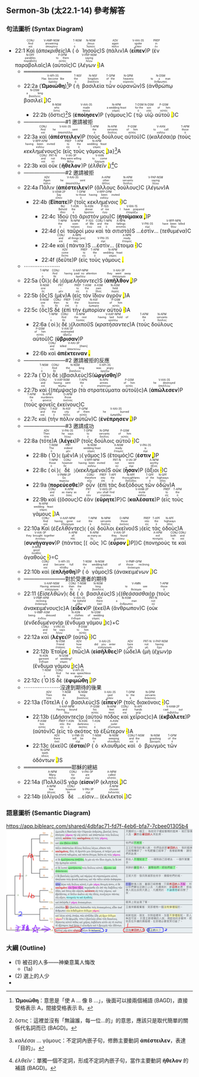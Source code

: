 ## Sermon-3b (太22.1-14) 參考解答

### 句法圖析 (Syntax Diagram)


- 22:1 <RUBY><ruby><ruby>Καὶ<rt>καί</rt></ruby><rt>And</rt></ruby><rt>CONJ</rt></RUBY> (<RUBY><ruby><ruby><em><em>ἀποκριθεὶς</em></em><rt>ἀποκρίνω</rt></ruby><rt>answering</rt></ruby><rt>V-AMP-NSM</rt></RUBY>)A (<RUBY><ruby><ruby>ὁ<rt>ὁ</rt></ruby><rt>-</rt></ruby><rt>T-NSM</rt></RUBY> <RUBY><ruby><ruby>Ἰησοῦς<rt>Ἰησοῦς</rt></ruby><rt>Jesus</rt></ruby><rt>N-NSM</rt></RUBY>)S (<RUBY><ruby><ruby>πάλιν<rt>πάλιν</rt></ruby><rt>again</rt></ruby><rt>ADV</rt></RUBY>)A (<RUBY><ruby><ruby><strong><strong>εἶπεν</strong></strong><rt>εἶπον</rt></ruby><rt>spoke</rt></ruby><rt>V-AAI-3S</rt></RUBY>)P (<RUBY><ruby><ruby>ἐν<rt>ἐν</rt></ruby><rt>in</rt></ruby><rt>PREP</rt></RUBY> <RUBY><ruby><ruby>παραβολαῖς<rt>παραβολή</rt></ruby><rt>parables</rt></ruby><rt>N-DPF</rt></RUBY>)A (<RUBY><ruby><ruby>αὐτοῖς<rt>αὐτός</rt></ruby><rt>to them</rt></ruby><rt>P-DPM</rt></RUBY>)C (<RUBY><ruby><ruby><em>λέγων <mark class="pm">·</mark></em><rt>λέγω</rt></ruby><rt>saying</rt></ruby><rt>V-PAP-NSM</rt></RUBY>)A
	- ═════════════
	- 22:2a (<RUBY><ruby><ruby><strong><strong>Ὡμοιώθη</strong></strong><rt>ὁμοιόω</rt></ruby><rt>Has become like</rt></ruby><rt>V-API-3S</rt></RUBY>)[^1]P (<RUBY><ruby><ruby>ἡ<rt>ὁ</rt></ruby><rt>the</rt></ruby><rt>T-NSF</rt></RUBY> <RUBY><ruby><ruby>βασιλεία<rt>βασιλεία</rt></ruby><rt>kingdom</rt></ruby><rt>N-NSF</rt></RUBY> <RUBY><ruby><ruby>τῶν<rt>ὁ</rt></ruby><rt>of the</rt></ruby><rt>T-GPM</rt></RUBY> <RUBY><ruby><ruby>οὐρανῶν<rt>οὐρανός</rt></ruby><rt>heavens</rt></ruby><rt>N-GPM</rt></RUBY>)S (<RUBY><ruby><ruby>ἀνθρώπῳ<rt>ἄνθρωπος</rt></ruby><rt>to a man</rt></ruby><rt>N-DSM</rt></RUBY> <RUBY><ruby><ruby>βασιλεῖ <mark class="pm">,</mark><rt>βασιλεύς</rt></ruby><rt>a king</rt></ruby><rt>N-DSM</rt></RUBY>)C 
		- 22:2b (<RUBY><ruby><ruby>ὅστις<rt>ὅστις</rt></ruby><rt>who</rt></ruby><rt>R-NSM</rt></RUBY>)[^2]S (<RUBY><ruby><ruby><strong><strong>ἐποίησεν</strong></strong><rt>ποιέω</rt></ruby><rt>made</rt></ruby><rt>V-AAI-3S</rt></RUBY>)P (<RUBY><ruby><ruby>γάμους<rt>γάμος</rt></ruby><rt>a wedding feast</rt></ruby><rt>N-APM</rt></RUBY>)C (<RUBY><ruby><ruby>τῷ<rt>ὁ</rt></ruby><rt>for the</rt></ruby><rt>T-DSM</rt></RUBY> <RUBY><ruby><ruby>υἱῷ<rt>υἱός</rt></ruby><rt>son</rt></ruby><rt>N-DSM</rt></RUBY> <RUBY><ruby><ruby>αὐτοῦ <mark class="pm">.</mark><rt>αὐτός</rt></ruby><rt>of him</rt></ruby><rt>P-GSM</rt></RUBY>)C
	- ————————#1 邀請被拒
	- 22:3a <RUBY><ruby><ruby>καὶ<rt>καί</rt></ruby><rt>And</rt></ruby><rt>CONJ</rt></RUBY> (<RUBY><ruby><ruby><strong><strong>ἀπέστειλεν</strong></strong><rt>ἀποστέλλω</rt></ruby><rt>he sent</rt></ruby><rt>V-AAI-3S</rt></RUBY>)P (<RUBY><ruby><ruby>τοὺς<rt>ὁ</rt></ruby><rt>the</rt></ruby><rt>T-APM</rt></RUBY> <RUBY><ruby><ruby>δούλους<rt>δοῦλος</rt></ruby><rt>servants</rt></ruby><rt>N-APM</rt></RUBY> <RUBY><ruby><ruby>αὐτοῦ<rt>αὐτός</rt></ruby><rt>of him</rt></ruby><rt>P-GSM</rt></RUBY>)C {(<RUBY><ruby><ruby><em>καλέσαι</em><rt>καλέω</rt></ruby><rt>to call</rt></ruby><rt>V-AAN</rt></RUBY>)p (<RUBY><ruby><ruby>τοὺς<rt>ὁ</rt></ruby><rt>those</rt></ruby><rt>T-APM</rt></RUBY> <RUBY><ruby><ruby><em><em>κεκλημένους</em></em><rt>καλέω</rt></ruby><rt>having been invited</rt></ruby><rt>V-RPP-APM</rt></RUBY>)c (<RUBY><ruby><ruby>εἰς<rt>εἰς</rt></ruby><rt>to</rt></ruby><rt>PREP</rt></RUBY> <RUBY><ruby><ruby>τοὺς<rt>ὁ</rt></ruby><rt>the</rt></ruby><rt>T-APM</rt></RUBY> <RUBY><ruby><ruby>γάμους <mark class="pm">,</mark><rt>γάμος</rt></ruby><rt>wedding feast</rt></ruby><rt>N-APM</rt></RUBY>)a}[^3]A
	- 22:3b <RUBY><ruby><ruby>καὶ<rt>καί</rt></ruby><rt>and</rt></ruby><rt>CONJ</rt></RUBY> <RUBY><ruby><ruby>οὐκ<rt>οὐ</rt></ruby><rt>not</rt></ruby><rt>PRT-N</rt></RUBY> (<RUBY><ruby><ruby><strong><strong>ἤθελον</strong></strong><rt>θέλω</rt></ruby><rt>they were willing</rt></ruby><rt>V-IAI-3P</rt></RUBY>)P (<RUBY><ruby><ruby><em>ἐλθεῖν <mark class="pm">.</mark></em><rt>ἔρχομαι</rt></ruby><rt>to come</rt></ruby><rt>V-AAN</rt></RUBY>)[^4]C
	- ————————#2 邀請被拒
	- 22:4a <RUBY><ruby><ruby>Πάλιν<rt>πάλιν</rt></ruby><rt>Again</rt></ruby><rt>ADV</rt></RUBY> (<RUBY><ruby><ruby><strong><strong>ἀπέστειλεν</strong></strong><rt>ἀποστέλλω</rt></ruby><rt>he sent</rt></ruby><rt>V-AAI-3S</rt></RUBY>)P (<RUBY><ruby><ruby>ἄλλους<rt>ἄλλος</rt></ruby><rt>other</rt></ruby><rt>A-APM</rt></RUBY> <RUBY><ruby><ruby>δούλους<rt>δοῦλος</rt></ruby><rt>servants</rt></ruby><rt>N-APM</rt></RUBY>)C (<RUBY><ruby><ruby><em>λέγων <mark class="pm"></mark></em><rt>λέγω</rt></ruby><rt>saying</rt></ruby><rt>V-PAP-NSM</rt></RUBY>)A
		- 22:4b (<RUBY><ruby><ruby><strong><strong>Εἴπατε</strong></strong><rt>εἶπον</rt></ruby><rt>Say</rt></ruby><rt>V-AAM-2P</rt></RUBY>)P (<RUBY><ruby><ruby>τοῖς<rt>ὁ</rt></ruby><rt>to those</rt></ruby><rt>T-DPM</rt></RUBY> <RUBY><ruby><ruby><em>κεκλημένοις <mark class="pm">·</mark></em><rt>καλέω</rt></ruby><rt>having been invited</rt></ruby><rt>V-RPP-DPM</rt></RUBY>)C
			- 22:4c <RUBY><ruby><ruby>Ἰδοὺ<rt>ἰδού</rt></ruby><rt>Behold</rt></ruby><rt>INJ</rt></RUBY> (<RUBY><ruby><ruby>τὸ<rt>ὁ</rt></ruby><rt>the</rt></ruby><rt>T-ASN</rt></RUBY> <RUBY><ruby><ruby>ἄριστόν<rt>ἄριστον</rt></ruby><rt>dinner</rt></ruby><rt>N-ASN</rt></RUBY> <RUBY><ruby><ruby>μου<rt>ἐγώ</rt></ruby><rt>of me</rt></ruby><rt>P-1GS</rt></RUBY>)C (<RUBY><ruby><ruby><strong>ἡτοίμακα <mark class="pm">,</mark></strong><rt>ἑτοιμάζω</rt></ruby><rt>I have prepared</rt></ruby><rt>V-RAI-1S</rt></RUBY>)P 
			- 22:4d (<RUBY><ruby><ruby>οἱ<rt>ὁ</rt></ruby><rt>the</rt></ruby><rt>T-NPM</rt></RUBY> <RUBY><ruby><ruby>ταῦροί<rt>ταῦρος</rt></ruby><rt>oxen</rt></ruby><rt>N-NPM</rt></RUBY> <RUBY><ruby><ruby>μου<rt>ἐγώ</rt></ruby><rt>of Me</rt></ruby><rt>P-1GS</rt></RUBY> <RUBY><ruby><ruby>καὶ<rt>καί</rt></ruby><rt>and</rt></ruby><rt>CONJ</rt></RUBY> <RUBY><ruby><ruby>τὰ<rt>ὁ</rt></ruby><rt>the</rt></ruby><rt>T-NPN</rt></RUBY> <RUBY><ruby><ruby>σιτιστὰ<rt>σιτιστός</rt></ruby><rt>fatlings</rt></ruby><rt>A-NPN</rt></RUBY>)S ...<RUBY><ruby>ἐστὶν<rt>εἰμί</rt></ruby><rt>V-PAI-3S</rt></RUBY>... (<RUBY><ruby><ruby><em><em>τεθυμένα</em></em><rt>θύω</rt></ruby><rt>have been killed</rt></ruby><rt>V-RPP-NPN</rt></RUBY>)C
			- 22:4e <RUBY><ruby><ruby>καὶ<rt>καί</rt></ruby><rt>and</rt></ruby><rt>CONJ</rt></RUBY> (<RUBY><ruby><ruby>πάντα<rt>πᾶς</rt></ruby><rt>all things [are]</rt></ruby><rt>A-NPN</rt></RUBY>)S ...<RUBY><ruby>ἐστὶν<rt>εἰμί</rt></ruby><rt>V-PAI-3S</rt></RUBY>... (<RUBY><ruby><ruby>ἕτοιμα <mark class="pm">·</mark><rt>ἕτοιμος</rt></ruby><rt>ready</rt></ruby><rt>A-NPN</rt></RUBY>)C
			- 22:4f (<RUBY><ruby><ruby>δεῦτε<rt>δεῦτε</rt></ruby><rt>come</rt></ruby><rt>ADV</rt></RUBY>)P (<RUBY><ruby><ruby>εἰς<rt>εἰς</rt></ruby><rt>to</rt></ruby><rt>PREP</rt></RUBY> <RUBY><ruby><ruby>τοὺς<rt>ὁ</rt></ruby><rt>the</rt></ruby><rt>T-APM</rt></RUBY> <RUBY><ruby><ruby>γάμους <mark class="pm">.</mark><rt>γάμος</rt></ruby><rt>wedding feast</rt></ruby><rt>N-APM</rt></RUBY> 
	- ⋯⋯⋯⋯⋯⋯⋯
	- 22:5a (<RUBY><ruby><ruby>Οἱ<rt>ὁ</rt></ruby><rt>-</rt></ruby><rt>T-NPM</rt></RUBY>)⦇ <RUBY><ruby><ruby>δὲ<rt>δέ</rt></ruby><rt>And</rt></ruby><rt>CONJ</rt></RUBY> ⦈(<RUBY><ruby><ruby><em><em>ἀμελήσαντες</em></em><rt>ἀμελέω</rt></ruby><rt>having paid no attention</rt></ruby><rt>V-AAP-NPM</rt></RUBY>)S (<RUBY><ruby><ruby><strong>ἀπῆλθον <mark class="pm">,</mark></strong><rt>ἀπέρχομαι</rt></ruby><rt>they went away</rt></ruby><rt>V-AAI-3P</rt></RUBY>)P
	- 22:5b (<RUBY><ruby><ruby>ὃς<rt>ὅς</rt></ruby><rt>one</rt></ruby><rt>R-NSM</rt></RUBY>)S (<RUBY><ruby><ruby>μὲν<rt>μέν</rt></ruby><rt>-</rt></ruby><rt>PRT</rt></RUBY>)A (<RUBY><ruby><ruby>εἰς<rt>εἰς</rt></ruby><rt>to</rt></ruby><rt>PREP</rt></RUBY> <RUBY><ruby><ruby>τὸν<rt>ὁ</rt></ruby><rt>the</rt></ruby><rt>T-ASM</rt></RUBY> <RUBY><ruby><ruby>ἴδιον<rt>ἴδιος</rt></ruby><rt>own</rt></ruby><rt>A-ASM</rt></RUBY> <RUBY><ruby><ruby>ἀγρόν <mark class="pm">,</mark><rt>ἀγρός</rt></ruby><rt>field</rt></ruby><rt>N-ASM</rt></RUBY>)A
	- 22:5c (<RUBY><ruby><ruby>ὃς<rt>ὅς</rt></ruby><rt>one</rt></ruby><rt>R-NSM</rt></RUBY>)S <RUBY><ruby><ruby>δὲ<rt>δέ</rt></ruby><rt>then</rt></ruby><rt>CONJ</rt></RUBY> (<RUBY><ruby><ruby>ἐπὶ<rt>ἐπί</rt></ruby><rt>to</rt></ruby><rt>PREP</rt></RUBY> <RUBY><ruby><ruby>τὴν<rt>ὁ</rt></ruby><rt>the</rt></ruby><rt>T-ASF</rt></RUBY> <RUBY><ruby><ruby>ἐμπορίαν<rt>ἐμπορία</rt></ruby><rt>business</rt></ruby><rt>N-ASF</rt></RUBY> <RUBY><ruby><ruby>αὐτοῦ <mark class="pm">·</mark><rt>αὐτός</rt></ruby><rt>of him</rt></ruby><rt>P-GSM</rt></RUBY>)A
		- 22:6a (<RUBY><ruby><ruby>οἱ<rt>ὁ</rt></ruby><rt>-</rt></ruby><rt>T-NPM</rt></RUBY>)⦇ <RUBY><ruby><ruby>δὲ<rt>δέ</rt></ruby><rt>And</rt></ruby><rt>CONJ</rt></RUBY> ⦈(<RUBY><ruby><ruby>λοιποὶ<rt>λοιπός</rt></ruby><rt>the rest</rt></ruby><rt>A-NPM</rt></RUBY>)S (<RUBY><ruby><ruby><em><em>κρατήσαντες</em></em><rt>κρατέω</rt></ruby><rt>having laid hold of</rt></ruby><rt>V-AAP-NPM</rt></RUBY>)A (<RUBY><ruby><ruby>τοὺς<rt>ὁ</rt></ruby><rt>the</rt></ruby><rt>T-APM</rt></RUBY> <RUBY><ruby><ruby>δούλους<rt>δοῦλος</rt></ruby><rt>servants</rt></ruby><rt>N-APM</rt></RUBY> <RUBY><ruby><ruby>αὐτοῦ<rt>αὐτός</rt></ruby><rt>of him</rt></ruby><rt>P-GSM</rt></RUBY>)C (<RUBY><ruby><ruby><strong><strong>ὕβρισαν</strong></strong><rt>ὑβρίζω</rt></ruby><rt>mistreated</rt></ruby><rt>V-AAI-3P</rt></RUBY>)P
		- 22:6b <RUBY><ruby><ruby>καὶ<rt>καί</rt></ruby><rt>and</rt></ruby><rt>CONJ</rt></RUBY> <RUBY><ruby><ruby><strong>ἀπέκτειναν <mark class="pm">.</mark></strong><rt>ἀποκτείνω</rt></ruby><rt>killed [them]</rt></ruby><rt>V-AAI-3P</rt></RUBY> 
	- ————————#2 邀請被拒的反應
	- 22:7a (<RUBY><ruby><ruby>Ὁ<rt>ὁ</rt></ruby><rt>-</rt></ruby><rt>T-NSM</rt></RUBY>)⦇ <RUBY><ruby><ruby>δὲ<rt>δέ</rt></ruby><rt>And</rt></ruby><rt>CONJ</rt></RUBY> ⦈(<RUBY><ruby><ruby>βασιλεὺς<rt>βασιλεύς</rt></ruby><rt>the king</rt></ruby><rt>N-NSM</rt></RUBY>)S(<RUBY><ruby><ruby><strong><strong>ὠργίσθη</strong></strong><rt>ὀργίζω</rt></ruby><rt>was angry</rt></ruby><rt>V-API-3S</rt></RUBY>)P
	- 22:7b <RUBY><ruby><ruby>καὶ<rt>καί</rt></ruby><rt>and</rt></ruby><rt>CONJ</rt></RUBY> {(<RUBY><ruby><ruby><em><em>πέμψας</em></em><rt>πέμπω</rt></ruby><rt>having sent</rt></ruby><rt>V-AAP-NSM</rt></RUBY>)p (<RUBY><ruby><ruby>τὰ<rt>ὁ</rt></ruby><rt>the</rt></ruby><rt>T-APN</rt></RUBY> <RUBY><ruby><ruby>στρατεύματα<rt>στράτευμα</rt></ruby><rt>armies</rt></ruby><rt>N-APN</rt></RUBY> <RUBY><ruby><ruby>αὐτοῦ<rt>αὐτός</rt></ruby><rt>of him</rt></ruby><rt>P-GSM</rt></RUBY>)c}A (<RUBY><ruby><ruby><strong><strong>ἀπώλεσεν</strong></strong><rt>ἀπολλύω</rt></ruby><rt>he destroyed</rt></ruby><rt>V-AAI-3S</rt></RUBY>)P (<RUBY><ruby><ruby>τοὺς<rt>ὁ</rt></ruby><rt>the</rt></ruby><rt>T-APM</rt></RUBY> <RUBY><ruby><ruby>φονεῖς<rt>φονεύς</rt></ruby><rt>murderers</rt></ruby><rt>N-APM</rt></RUBY> <RUBY><ruby><ruby>ἐκείνους<rt>ἐκεῖνος</rt></ruby><rt>those</rt></ruby><rt>D-APM</rt></RUBY>)C
	- 22:7c <RUBY><ruby><ruby>καὶ<rt>καί</rt></ruby><rt>and</rt></ruby><rt>CONJ</rt></RUBY> (<RUBY><ruby><ruby>τὴν<rt>ὁ</rt></ruby><rt>the</rt></ruby><rt>T-ASF</rt></RUBY> <RUBY><ruby><ruby>πόλιν<rt>πόλις</rt></ruby><rt>city</rt></ruby><rt>N-ASF</rt></RUBY> <RUBY><ruby><ruby>αὐτῶν<rt>αὐτός</rt></ruby><rt>of them</rt></ruby><rt>P-GPM</rt></RUBY>)C (<RUBY><ruby><ruby><strong>ἐνέπρησεν <mark class="pm">.</mark></strong><rt>ἐμπρήθω</rt></ruby><rt>he burned</rt></ruby><rt>V-AAI-3S</rt></RUBY>)P
	- ————————#3 邀請成功
	- 22:8a (<RUBY><ruby><ruby>τότε<rt>τότε</rt></ruby><rt>Then</rt></ruby><rt>ADV</rt></RUBY>)A (<RUBY><ruby><ruby><strong><strong>λέγει</strong></strong><rt>λέγω</rt></ruby><rt>he says</rt></ruby><rt>V-PAI-3S</rt></RUBY>)P (<RUBY><ruby><ruby>τοῖς<rt>ὁ</rt></ruby><rt>to</rt></ruby><rt>T-DPM</rt></RUBY> <RUBY><ruby><ruby>δούλοις<rt>δοῦλος</rt></ruby><rt>servants</rt></ruby><rt>N-DPM</rt></RUBY> <RUBY><ruby><ruby>αὐτοῦ <mark class="pm">·</mark><rt>αὐτός</rt></ruby><rt>of him</rt></ruby><rt>P-GSM</rt></RUBY>)C 
		- 22:8b (<RUBY><ruby><ruby>Ὁ<rt>ὁ</rt></ruby><rt>The</rt></ruby><rt>T-NSM</rt></RUBY>)⦇ (<RUBY><ruby><ruby>μὲν<rt>μέν</rt></ruby><rt>indeed</rt></ruby><rt>PRT</rt></RUBY>)A ⦈(<RUBY><ruby><ruby>γάμος<rt>γάμος</rt></ruby><rt>wedding feast</rt></ruby><rt>N-NSM</rt></RUBY>)S (<RUBY><ruby><ruby>ἕτοιμός<rt>ἕτοιμος</rt></ruby><rt>ready</rt></ruby><rt>A-NSM</rt></RUBY>)C (<RUBY><ruby><ruby><strong>ἐστιν <mark class="pm">,</mark></strong><rt>εἰμί</rt></ruby><rt>is</rt></ruby><rt>V-PAI-3S</rt></RUBY>)P
		- 22:8c (<RUBY><ruby><ruby>οἱ<rt>ὁ</rt></ruby><rt>those</rt></ruby><rt>T-NPM</rt></RUBY>)⦇ <RUBY><ruby><ruby>δὲ<rt>δέ</rt></ruby><rt>however</rt></ruby><rt>CONJ</rt></RUBY> ⦈(<RUBY><ruby><ruby><em><em>κεκλημένοι</em></em><rt>καλέω</rt></ruby><rt>having been invited</rt></ruby><rt>V-RPP-NPM</rt></RUBY>)S <RUBY><ruby><ruby>οὐκ<rt>οὐ</rt></ruby><rt>not</rt></ruby><rt>PRT-N</rt></RUBY> (<RUBY><ruby><ruby><strong><strong>ἦσαν</strong></strong><rt>εἰμί</rt></ruby><rt>were</rt></ruby><rt>V-IAI-3P</rt></RUBY>)P (<RUBY><ruby><ruby>ἄξιοι <mark class="pm">·</mark><rt>ἄξιος</rt></ruby><rt>worthy</rt></ruby><rt>A-NPM</rt></RUBY>)C
		- 22:9a (<RUBY><ruby><ruby><strong><strong>πορεύεσθε</strong></strong><rt>πορεύω</rt></ruby><rt>Go</rt></ruby><rt>V-PMM-2P</rt></RUBY>)P <RUBY><ruby><ruby>οὖν<rt>οὖν</rt></ruby><rt>therefore</rt></ruby><rt>CONJ</rt></RUBY> (<RUBY><ruby><ruby>ἐπὶ<rt>ἐπί</rt></ruby><rt>into</rt></ruby><rt>PREP</rt></RUBY> <RUBY><ruby><ruby>τὰς<rt>ὁ</rt></ruby><rt>the</rt></ruby><rt>T-APF</rt></RUBY> <RUBY><ruby><ruby>διεξόδους<rt>διέξοδος</rt></ruby><rt>thoroughfares</rt></ruby><rt>N-APF</rt></RUBY> <RUBY><ruby><ruby>τῶν<rt>ὁ</rt></ruby><rt>of the</rt></ruby><rt>T-GPF</rt></RUBY> <RUBY><ruby><ruby>ὁδῶν<rt>ὁδός</rt></ruby><rt>highways</rt></ruby><rt>N-GPF</rt></RUBY>)A
		- 22:9b <RUBY><ruby><ruby>καὶ<rt>καί</rt></ruby><rt>and</rt></ruby><rt>CONJ</rt></RUBY> {(<RUBY><ruby><ruby>ὅσους<rt>ὅσος</rt></ruby><rt>as many as</rt></ruby><rt>K-APM</rt></RUBY>)C <RUBY><ruby><ruby>ἐὰν<rt>ἐάν</rt></ruby><rt>if</rt></ruby><rt>PRT</rt></RUBY> (<RUBY><ruby><ruby><strong><strong>εὕρητε</strong></strong><rt>εὑρίσκω</rt></ruby><rt>you shall find</rt></ruby><rt>V-AAS-2P</rt></RUBY>)P}C (<RUBY><ruby><ruby><strong><strong>καλέσατε</strong></strong><rt>καλέω</rt></ruby><rt>invite</rt></ruby><rt>V-AAM-2P</rt></RUBY>)P (<RUBY><ruby><ruby>εἰς<rt>εἰς</rt></ruby><rt>to</rt></ruby><rt>PREP</rt></RUBY> <RUBY><ruby><ruby>τοὺς<rt>ὁ</rt></ruby><rt>the</rt></ruby><rt>T-APM</rt></RUBY> <RUBY><ruby><ruby>γάμους <mark class="pm">.</mark><rt>γάμος</rt></ruby><rt>wedding feast</rt></ruby><rt>N-APM</rt></RUBY>)A
	- 22:10a <RUBY><ruby><ruby>Καὶ<rt>καί</rt></ruby><rt>And</rt></ruby><rt>CONJ</rt></RUBY> (<RUBY><ruby><ruby><em><em>ἐξελθόντες</em></em><rt>ἐξέρχομαι</rt></ruby><rt>having gone out</rt></ruby><rt>V-AAP-NPM</rt></RUBY>)⦇ (<RUBY><ruby><ruby>οἱ<rt>ὁ</rt></ruby><rt>the</rt></ruby><rt>T-NPM</rt></RUBY> <RUBY><ruby><ruby>δοῦλοι<rt>δοῦλος</rt></ruby><rt>servants</rt></ruby><rt>N-NPM</rt></RUBY> <RUBY><ruby><ruby>ἐκεῖνοι<rt>ἐκεῖνος</rt></ruby><rt>those</rt></ruby><rt>D-NPM</rt></RUBY>)S ⦈(<RUBY><ruby><ruby>εἰς<rt>εἰς</rt></ruby><rt>into</rt></ruby><rt>PREP</rt></RUBY> <RUBY><ruby><ruby>τὰς<rt>ὁ</rt></ruby><rt>the</rt></ruby><rt>T-APF</rt></RUBY> <RUBY><ruby><ruby>ὁδοὺς<rt>ὁδός</rt></ruby><rt>highways</rt></ruby><rt>N-APF</rt></RUBY>)A (<RUBY><ruby><ruby><strong><strong>συνήγαγον</strong></strong><rt>συνάγω</rt></ruby><rt>they brought together</rt></ruby><rt>V-AAI-3P</rt></RUBY>)P {<RUBY><ruby><ruby>πάντας<rt>πᾶς</rt></ruby><rt>all</rt></ruby><rt>A-APM</rt></RUBY> [(<RUBY><ruby><ruby>οὓς<rt>ὅς</rt></ruby><rt>as many as</rt></ruby><rt>R-APM</rt></RUBY>)C (<RUBY><ruby><ruby><strong>εὗρον <mark class="pm">,</mark></strong><rt>εὑρίσκω</rt></ruby><rt>they found</rt></ruby><rt>V-AAI-3P</rt></RUBY>)P]}C {<RUBY><ruby><ruby>πονηρούς<rt>πονηρός</rt></ruby><rt>evil</rt></ruby><rt>A-APM</rt></RUBY> <RUBY><ruby><ruby>τε<rt>τε</rt></ruby><rt>both</rt></ruby><rt>CONJ</rt></RUBY> <RUBY><ruby><ruby>καὶ<rt>καί</rt></ruby><rt>and</rt></ruby><rt>CONJ</rt></RUBY> <RUBY><ruby><ruby>ἀγαθούς <mark class="pm">·</mark><rt>ἀγαθός</rt></ruby><rt>good</rt></ruby><rt>A-APM</rt></RUBY>}=C
	- 22:10b <RUBY><ruby><ruby>καὶ<rt>καί</rt></ruby><rt>and</rt></ruby><rt>CONJ</rt></RUBY> (<RUBY><ruby><ruby><strong><strong>ἐπλήσθη</strong></strong><rt>πλήθω</rt></ruby><rt>became full</rt></ruby><rt>V-API-3S</rt></RUBY>)P (<RUBY><ruby><ruby>ὁ<rt>ὁ</rt></ruby><rt>the</rt></ruby><rt>T-NSM</rt></RUBY> <RUBY><ruby><ruby>γάμος<rt>γάμος</rt></ruby><rt>wedding hall</rt></ruby><rt>N-NSM</rt></RUBY>)S (<RUBY><ruby><ruby><em>ἀνακειμένων <mark class="pm">.</mark></em><rt>ἀνάκειμαι</rt></ruby><rt>of those reclining</rt></ruby><rt>V-PMP-GPM</rt></RUBY>)C
	- ————————對於受邀者的期待
	- 22:11 {<RUBY><ruby><ruby><em><em>Εἰσελθὼν</em></em><rt>εἰσέρχομαι</rt></ruby><rt>Having entered in</rt></ruby><rt>V-AAP-NSM</rt></RUBY>}⦇ <RUBY><ruby><ruby>δὲ<rt>δέ</rt></ruby><rt>then</rt></ruby><rt>CONJ</rt></RUBY> (<RUBY><ruby><ruby>ὁ<rt>ὁ</rt></ruby><rt>the</rt></ruby><rt>T-NSM</rt></RUBY> <RUBY><ruby><ruby>βασιλεὺς<rt>βασιλεύς</rt></ruby><rt>king</rt></ruby><rt>N-NSM</rt></RUBY>)S ⦈{(<RUBY><ruby><ruby><em>θεάσασθαι</em><rt>θεάομαι</rt></ruby><rt>to see</rt></ruby><rt>V-AMN</rt></RUBY>)p (<RUBY><ruby><ruby>τοὺς<rt>ὁ</rt></ruby><rt>those</rt></ruby><rt>T-APM</rt></RUBY> <RUBY><ruby><ruby><em><em>ἀνακειμένους</em></em><rt>ἀνάκειμαι</rt></ruby><rt>reclining</rt></ruby><rt>V-PMP-APM</rt></RUBY>)c}A (<RUBY><ruby><ruby><strong><strong>εἶδεν</strong></strong><rt>εἴδω</rt></ruby><rt>he beheld</rt></ruby><rt>V-AAI-3S</rt></RUBY>)P (<RUBY><ruby><ruby>ἐκεῖ<rt>ἐκεῖ</rt></ruby><rt>there</rt></ruby><rt>ADV</rt></RUBY>)A (<RUBY><ruby><ruby>ἄνθρωπον<rt>ἄνθρωπος</rt></ruby><rt>a man</rt></ruby><rt>N-ASM</rt></RUBY>)C {<RUBY><ruby><ruby>οὐκ<rt>οὐ</rt></ruby><rt>not</rt></ruby><rt>PRT-N</rt></RUBY> (<RUBY><ruby><ruby><em><em>ἐνδεδυμένον</em></em><rt>ἐνδύω</rt></ruby><rt>being dressed</rt></ruby><rt>V-RMP-ASM</rt></RUBY>)p (<RUBY><ruby><ruby>ἔνδυμα<rt>ἔνδυμα</rt></ruby><rt>in clothes</rt></ruby><rt>N-ASN</rt></RUBY> <RUBY><ruby><ruby>γάμου <mark class="pm">,</mark><rt>γάμος</rt></ruby><rt>of wedding</rt></ruby><rt>N-GSM</rt></RUBY>)c}+C
	- 22:12a <RUBY><ruby><ruby>καὶ<rt>καί</rt></ruby><rt>and</rt></ruby><rt>CONJ</rt></RUBY> (<RUBY><ruby><ruby><strong><strong>λέγει</strong></strong><rt>λέγω</rt></ruby><rt>he says</rt></ruby><rt>V-PAI-3S</rt></RUBY>)P (<RUBY><ruby><ruby>αὐτῷ <mark class="pm">·</mark><rt>αὐτός</rt></ruby><rt>to him</rt></ruby><rt>P-DSM</rt></RUBY>)C 
		- 22:12b <RUBY><ruby><ruby>Ἑταῖρε <mark class="pm">,</mark><rt>ἑταῖρος</rt></ruby><rt>Friend</rt></ruby><rt>N-VSM</rt></RUBY> (<RUBY><ruby><ruby>πῶς<rt>πως</rt></ruby><rt>how</rt></ruby><rt>ADV</rt></RUBY>)A (<RUBY><ruby><ruby><strong><strong>εἰσῆλθες</strong></strong><rt>εἰσέρχομαι</rt></ruby><rt>did you enter</rt></ruby><rt>V-AAI-2S</rt></RUBY>)P (<RUBY><ruby><ruby>ὧδε<rt>ὧδε</rt></ruby><rt>here</rt></ruby><rt>ADV</rt></RUBY>)A {<RUBY><ruby><ruby>μὴ<rt>μή</rt></ruby><rt>not</rt></ruby><rt>PRT-N</rt></RUBY> (<RUBY><ruby><ruby><em><em>ἔχων</em></em><rt>ἔχω</rt></ruby><rt>having</rt></ruby><rt>V-PAP-NSM</rt></RUBY>)p (<RUBY><ruby><ruby>ἔνδυμα<rt>ἔνδυμα</rt></ruby><rt>garment</rt></ruby><rt>N-ASN</rt></RUBY> <RUBY><ruby><ruby>γάμου <mark class="pm">;</mark><rt>γάμος</rt></ruby><rt>of wedding?</rt></ruby><rt>N-GSM</rt></RUBY>)c}A 
	- 22:12c (<RUBY><ruby><ruby>Ὁ<rt>ὁ</rt></ruby><rt>-</rt></ruby><rt>T-NSM</rt></RUBY>)S <RUBY><ruby><ruby>δὲ<rt>δέ</rt></ruby><rt>And</rt></ruby><rt>CONJ</rt></RUBY> (<RUBY><ruby><ruby><strong>ἐφιμώθη <mark class="pm">.</mark></strong><rt>φιμόω</rt></ruby><rt>he was speechless</rt></ruby><rt>V-API-3S</rt></RUBY>)P
	- ⋯⋯⋯⋯⋯⋯⋯沒達到期待的後果
	- 22:13a (<RUBY><ruby><ruby>Τότε<rt>τότε</rt></ruby><rt>Then</rt></ruby><rt>ADV</rt></RUBY>)A (<RUBY><ruby><ruby>ὁ<rt>ὁ</rt></ruby><rt>the</rt></ruby><rt>T-NSM</rt></RUBY> <RUBY><ruby><ruby>βασιλεὺς<rt>βασιλεύς</rt></ruby><rt>king</rt></ruby><rt>N-NSM</rt></RUBY>)S (<RUBY><ruby><ruby><strong><strong>εἶπεν</strong></strong><rt>εἶπον</rt></ruby><rt>said</rt></ruby><rt>V-AAI-3S</rt></RUBY>)P (<RUBY><ruby><ruby>τοῖς<rt>ὁ</rt></ruby><rt>to the</rt></ruby><rt>T-DPM</rt></RUBY> <RUBY><ruby><ruby>διακόνοις <mark class="pm">·</mark><rt>διάκονος</rt></ruby><rt>servants</rt></ruby><rt>N-DPM</rt></RUBY>)C 
		- 22:13b {(<RUBY><ruby><ruby><em><em>Δήσαντες</em></em><rt>δέω</rt></ruby><rt>Having bound</rt></ruby><rt>V-AAP-NPM</rt></RUBY>)p (<RUBY><ruby><ruby>αὐτοῦ<rt>αὐτός</rt></ruby><rt>his</rt></ruby><rt>P-GSM</rt></RUBY> <RUBY><ruby><ruby>πόδας<rt>πούς</rt></ruby><rt>feet</rt></ruby><rt>N-APM</rt></RUBY> <RUBY><ruby><ruby>καὶ<rt>καί</rt></ruby><rt>and</rt></ruby><rt>CONJ</rt></RUBY> <RUBY><ruby><ruby>χεῖρας<rt>χείρ</rt></ruby><rt>hands</rt></ruby><rt>N-APF</rt></RUBY>)c}A (<RUBY><ruby><ruby><strong><strong>ἐκβάλετε</strong></strong><rt>ἐκβάλλω</rt></ruby><rt>cast out</rt></ruby><rt>V-AAM-2P</rt></RUBY>)P (<RUBY><ruby><ruby>αὐτὸν<rt>αὐτός</rt></ruby><rt>him</rt></ruby><rt>P-ASM</rt></RUBY>)C (<RUBY><ruby><ruby>εἰς<rt>εἰς</rt></ruby><rt>into</rt></ruby><rt>PREP</rt></RUBY> <RUBY><ruby><ruby>τὸ<rt>ὁ</rt></ruby><rt>the</rt></ruby><rt>T-ASN</rt></RUBY> <RUBY><ruby><ruby>σκότος<rt>σκότος</rt></ruby><rt>darkness</rt></ruby><rt>N-ASN</rt></RUBY> <RUBY><ruby><ruby>τὸ<rt>ὁ</rt></ruby><rt>-</rt></ruby><rt>T-ASN</rt></RUBY> <RUBY><ruby><ruby>ἐξώτερον <mark class="pm">·</mark><rt>ἐξώτερος</rt></ruby><rt>outer</rt></ruby><rt>A-ASN</rt></RUBY>)A
		- 22:13c (<RUBY><ruby><ruby>ἐκεῖ<rt>ἐκεῖ</rt></ruby><rt>there</rt></ruby><rt>ADV</rt></RUBY>)C (<RUBY><ruby><ruby><strong><strong>ἔσται</strong></strong><rt>εἰμί</rt></ruby><rt>will be</rt></ruby><rt>V-FMI-3S</rt></RUBY>)P (<RUBY><ruby><ruby>ὁ<rt>ὁ</rt></ruby><rt>the</rt></ruby><rt>T-NSM</rt></RUBY> <RUBY><ruby><ruby>κλαυθμὸς<rt>κλαυθμός</rt></ruby><rt>weeping</rt></ruby><rt>N-NSM</rt></RUBY> <RUBY><ruby><ruby>καὶ<rt>καί</rt></ruby><rt>and</rt></ruby><rt>CONJ</rt></RUBY> <RUBY><ruby><ruby>ὁ<rt>ὁ</rt></ruby><rt>the</rt></ruby><rt>T-NSM</rt></RUBY> <RUBY><ruby><ruby>βρυγμὸς<rt>βρυγμός</rt></ruby><rt>gnashing</rt></ruby><rt>N-NSM</rt></RUBY> <RUBY><ruby><ruby>τῶν<rt>ὁ</rt></ruby><rt>of the</rt></ruby><rt>T-GPM</rt></RUBY> <RUBY><ruby><ruby>ὀδόντων <mark class="pm">.</mark><rt>ὀδούς</rt></ruby><rt>teeth</rt></ruby><rt>N-GPM</rt></RUBY>)S
	- ═════════════耶穌的總結
	- 22:14a (<RUBY><ruby><ruby>Πολλοὶ<rt>πολύς</rt></ruby><rt>Many</rt></ruby><rt>A-NPM</rt></RUBY>)S <RUBY><ruby><ruby>γάρ<rt>γάρ</rt></ruby><rt>for</rt></ruby><rt>CONJ</rt></RUBY> (<RUBY><ruby><ruby><strong><strong>εἰσιν</strong></strong><rt>εἰμί</rt></ruby><rt>are</rt></ruby><rt>V-PAI-3P</rt></RUBY>)P (<RUBY><ruby><ruby>κλητοὶ <mark class="pm">,</mark><rt>κλητός</rt></ruby><rt>called</rt></ruby><rt>A-NPM</rt></RUBY>)C 
	- 22:14b (<RUBY><ruby><ruby>ὀλίγοι<rt>ὀλίγος</rt></ruby><rt>few</rt></ruby><rt>A-NPM</rt></RUBY>)S <RUBY><ruby><ruby>δὲ<rt>δέ</rt></ruby><rt>however</rt></ruby><rt>CONJ</rt></RUBY> ...<RUBY><ruby>εἰσιν<rt>εἰμί</rt></ruby><rt>V-PAI-3P</rt></RUBY>... (<RUBY><ruby><ruby>ἐκλεκτοί <mark class="pm">.</mark><rt>ἐκλεκτός</rt></ruby><rt>chosen</rt></ruby><rt>A-NPM</rt></RUBY>)C


### 語意圖析 (Semantic Diagram)
https://app.biblearc.com/shared/4dbfac71-fd7f-4eb6-bfa7-7cbee01305b4
![../images/Pasted image 20231027085033.png](../images/Pasted%20image%2020231027085033.png)



### 大綱 (Outline)

- (1) 被召的人多——神樂意萬人悔改
	- (1a) 
- (2) 選上的人少
- 

[^1]: **Ὡμοιώθη**：意思是「使 A ... 像 B ...」，後面可以接兩個補語 (BAGD)，直接受格表示 A，間接受格表示 B。
[^2]: ὅστις：這裡並沒有「無論誰，每一位…的」的意思，應該只是取代簡單的關係代名詞而已 (BAGD)。
[^3]: _καλέσαι_ ... γάμους：不定詞內嵌子句，修飾主要動詞 **ἀπέστειλεν**，表達「目的」。
[^4]: _ἐλθεῖν_：單獨一個不定詞，形成不定詞內嵌子句，當作主要動詞 **ἤθελον** 的補語 (BAGD)。